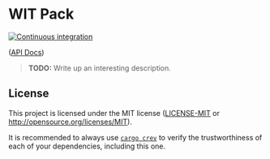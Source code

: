 # WIT Pack

[![Continuous integration](https://github.com/wasmerio/wit-pack/workflows/Continuous%20Integration/badge.svg?branch=master)](https://github.com/wasmerio/wit-pack/actions)

([API Docs][api-docs])

> **TODO:** Write up an interesting description.

## License

This project is licensed under the MIT license ([LICENSE-MIT](./LICENSE-MIT.md)
or <http://opensource.org/licenses/MIT>).

It is recommended to always use [`cargo crev`][crev] to verify the
trustworthiness of each of your dependencies, including this one.

[api-docs]: https://wasmerio.github.io/wit-pack
[crev]: https://github.com/crev-dev/cargo-crev
